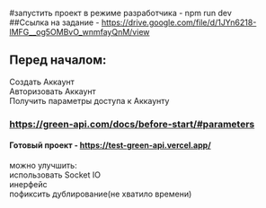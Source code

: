 #запустить проект в режиме разработчика - npm run dev  
##Ссылка на задание - https://drive.google.com/file/d/1JYn6218-lMFG__og5OMBvO_wnmfayQnM/view  
  
## Перед началом:  
Создать Аккаунт  
Авторизовать Аккаунт  
Получить параметры доступа к Аккаунту  
### https://green-api.com/docs/before-start/#parameters  
  
      
#### Готовый проект - https://test-green-api.vercel.app/  

можно улучшить:  
использовать Socket IO  
инерфейс  
пофиксить дублирование(не хватило времени)